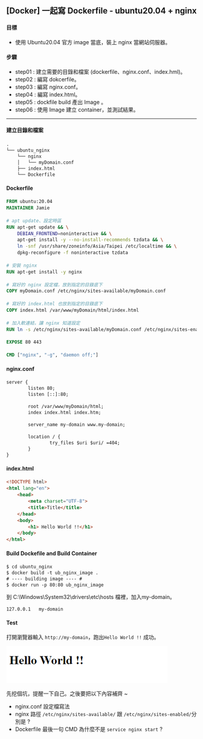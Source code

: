 ## [Docker] 一起寫 Dockerfile - ubuntu20.04 + nginx

#### 目標

* 使用 Ubuntu20.04 官方 image 當底，裝上 nginx 當網站伺服器。

#### 步驟

* step01 : 建立需要的目錄和檔案 (dockerfile、nginx.conf、index.hml)。
* step02 : 編寫 dokcerfile。
* step03 : 編寫 nginx.conf。
* step04 : 編寫 index.html。
* step05 : dockfile build 產出 Image 。
* step06 : 使用 Image 建立 container，並測試結果。

----

#### 建立目錄和檔案

```
.
└── ubuntu_nginx
	└── nginx
	│	└── myDomain.conf
	├── index.html
	└── Dockerfile
```

#### Dockerfile

```dockerfile
FROM ubuntu:20.04
MAINTAINER Jamie

# apt update、設定時區
RUN apt-get update && \
    DEBIAN_FRONTEND=noninteractive && \
    apt-get install -y --no-install-recommends tzdata && \
    ln -snf /usr/share/zoneinfo/Asia/Taipei /etc/localtime && \
    dpkg-reconfigure -f noninteractive tzdata

# 安裝 nginx
RUN apt-get install -y nginx

# 寫好的 nginx 設定檔，放到指定的目錄底下
COPY myDomain.conf /etc/nginx/sites-available/myDomain.conf

# 寫好的 index.html 也放到指定的目錄底下
COPY index.html /var/www/myDomain/html/index.html

# 加入軟連結，讓 nginx 知道設定
RUN ln -s /etc/nginx/sites-available/myDomain.conf /etc/nginx/sites-enabled/myDomain.conf

EXPOSE 80 443

CMD ["nginx", "-g", "daemon off;"]
```

#### nginx.conf

```nginx
server {
        listen 80;
        listen [::]:80;

        root /var/www/myDomain/html;
        index index.html index.htm;

        server_name my-domain www.my-domain;

        location / {
                try_files $uri $uri/ =404;
        }
}
```

#### index.html

```html
<!DOCTYPE html>
<html lang="en">
    <head>
        <meta charset="UTF-8">
        <title>Title</title>
    </head>
    <body>
        <h1> Hello World !!</h1>
    </body>
</html>
```

#### Build Dockefile and Build Container

```shell
$ cd ubuntu_nginx
$ docker build -t ub_nginx_image .
# ---- building image ---- #
$ docker run -p 80:80 ub_nginx_image
```

到 C:\Windows\System32\drivers\etc\hosts 檔裡，加入my-domain。

```
127.0.0.1   my-domain
```

#### Test

打開瀏覽器輸入 `http://my-domain`，跑出`Hello World !!` 成功。

![Hello_World](圖片/Hello_World.png)

先挖個坑，提醒一下自己。之後要把以下內容補齊 ~
 * nginx.conf 設定檔寫法
 * nginx 路徑 `/etc/nginx/sites-available/` 跟 `/etc/nginx/sites-enabled/`分別是 ?
 * Dockerfile 最後一句 CMD 為什麼不是 `service nginx start` ?